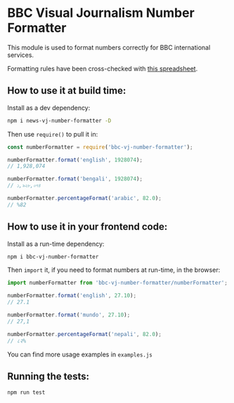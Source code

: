 # BBC Visual Journalism Number Formatter

This module is used to format numbers correctly for BBC international services.

Formatting rules have been cross-checked with [this spreadsheet](https://docs.google.com/spreadsheets/d/1ZFwG07JE6-78qnYd9P1Wq7PIYbhtYCrN-OcDzHIpga0/edit#gid=0).

## How to use it at build time:

Install as a dev dependency:

```sh
npm i news-vj-number-formatter -D
```

Then use `require()` to pull it in:

```js
const numberFormatter = require('bbc-vj-number-formatter');

numberFormatter.format('english', 1928074);
// 1,928,074

numberFormatter.format('bengali', 1928074);
// ১,৯২৮,০৭৪

numberFormatter.percentageFormat('arabic', 82.0);
// %82
````

## How to use it in your frontend code:

Install as a run-time dependency:

```sh
npm i bbc-vj-number-formatter
```

Then `import` it, if you need to format numbers at run-time, in the browser:

```js
import numberFormatter from 'bbc-vj-number-formatter/numberFormatter';

numberFormatter.format('english', 27.10);
// 27.1

numberFormatter.format('mundo', 27.10);
// 27,1

numberFormatter.percentageFormat('nepali', 82.0);
// ८२%
````

You can find more usage examples in `examples.js`

## Running the tests:

```
npm run test
```

